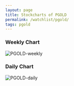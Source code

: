 ```yaml
---
layout: page
title: Stockcharts of PGOLD
permalink: /watchlist/pgold/
tags: pgold
---
```


### Weekly Chart
![PGOLD-weekly](http://www.marketwatch.com/kaavio.Webhost/charts/big.chart?nosettings=1&symb=PGOLD&uf=0&type=4&size=3&sid=10332544&style=1013&freq=2&time=12&ma=6&maval=20,50,200&lf=4&lf2=0&lf3=0&height=510&width=720&mocktick=1)

### Daily Chart
![PGOLD-daily](http://www.marketwatch.com/kaavio.Webhost/charts/big.chart?nosettings=1&symb=PGOLD&uf=7168&type=4&size=3&sid=10332544&style=1013&freq=1&time=8&ma=6&maval=20,50,200&lf=4&lf2=0&lf3=0&height=510&width=720&mocktick=1)
